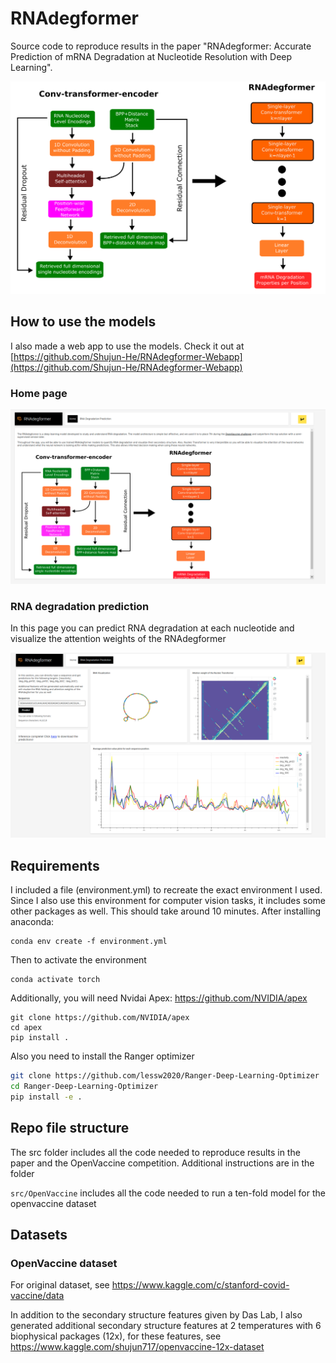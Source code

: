 # RNAdegformer


Source code to reproduce results in the paper "RNAdegformer: Accurate Prediction of mRNA Degradation at Nucleotide Resolution with Deep Learning".

<p align="center">
  <img src="https://raw.githubusercontent.com/Shujun-He/RNAdegformer/main/graphics/RNAdegformer.png?token=GHSAT0AAAAAABRGHIRII6LFDFJ7KPWZWBEAYY6X33Q"/>
</p>


## How to use the models

I also made a web app to use the models. Check it out at [https://github.com/Shujun-He/RNAdegformer-Webapp](https://github.com/Shujun-He/RNAdegformer-Webapp)

### Home page
![home_page](https://github.com/Shujun-He/RNAdegformer-Webapp/blob/main/files/home_page.png)



### RNA degradation prediction
In this page you can predict RNA degradation at each nucleotide and visualize the attention weights of the RNAdegformer

![RNA degradation](https://github.com/Shujun-He/RNAdegformer-Webapp/blob/main/files/rnapage.png)


## Requirements
I included a file (environment.yml) to recreate the exact environment I used. Since I also use this environment for computer vision tasks, it includes some other packages as well. This should take around 10 minutes. After installing anaconda:


```
conda env create -f environment.yml
```

Then to activate the environment

```
conda activate torch
```

Additionally, you will need Nvidai Apex: https://github.com/NVIDIA/apex

```
git clone https://github.com/NVIDIA/apex
cd apex
pip install .
```

Also you need to install the Ranger optimizer

```bash
git clone https://github.com/lessw2020/Ranger-Deep-Learning-Optimizer
cd Ranger-Deep-Learning-Optimizer
pip install -e .
```

## Repo file structure

The src folder includes all the code needed to reproduce results in the paper and the OpenVaccine competition. Additional instructions are in the folder


```src/OpenVaccine``` includes all the code needed to run a ten-fold model for the openvaccine dataset



## Datasets

### OpenVaccine dataset

For original dataset, see https://www.kaggle.com/c/stanford-covid-vaccine/data

In addition to the secondary structure features given by Das Lab, I also generated additional secondary structure features at 2 temperatures with 6 biophysical packages (12x), for these features, see https://www.kaggle.com/shujun717/openvaccine-12x-dataset
